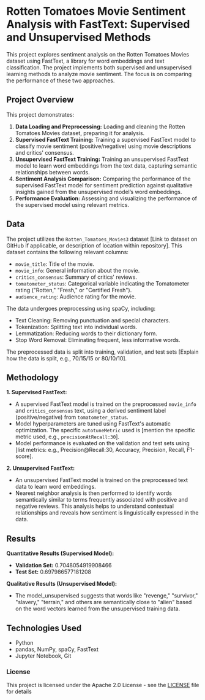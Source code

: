 
# Rotten Tomatoes Movie Sentiment Analysis with FastText: Supervised and Unsupervised Methods

This project explores sentiment analysis on the Rotten Tomatoes Movies dataset using FastText, a library for word embeddings and text classification. The project implements both supervised and unsupervised learning methods to analyze movie sentiment.  The focus is on comparing the performance of these two approaches.


## Project Overview
This project demonstrates:
1. **Data Loading and Preprocessing:** Loading and cleaning the Rotten Tomatoes Movies dataset, preparing it for analysis.
2. **Supervised FastText Training:** Training a supervised FastText model to classify movie sentiment (positive/negative) using movie descriptions and critics' consensus.
3. **Unsupervised FastText Training:** Training an unsupervised FastText model to learn word embeddings from the text data, capturing semantic relationships between words.
4. **Sentiment Analysis Comparison:**  Comparing the performance of the supervised FastText model for sentiment prediction against qualitative insights gained from the unsupervised model’s word embeddings.
5. **Performance Evaluation:**  Assessing and visualizing the performance of the supervised model using relevant metrics.

## Data
The project utilizes the `Rotten_Tomatoes_Movies3` dataset [Link to dataset on GitHub if applicable, or description of location within repository]. This dataset contains the following relevant columns:

* `movie_title`: Title of the movie.
* `movie_info`: General information about the movie.
* `critics_consensus`: Summary of critics' reviews.
* `tomatometer_status`: Categorical variable indicating the Tomatometer rating ("Rotten," "Fresh," or "Certified Fresh").
* `audience_rating`: Audience rating for the movie.

The data undergoes preprocessing using spaCy, including:

* Text Cleaning: Removing punctuation and special characters.
* Tokenization: Splitting text into individual words.
* Lemmatization: Reducing words to their dictionary form.
* Stop Word Removal: Eliminating frequent, less informative words.

The preprocessed data is split into training, validation, and test sets [Explain how the data is split, e.g., 70/15/15 or 80/10/10].

## Methodology
**1. Supervised FastText:**
* A supervised FastText model is trained on the preprocessed `movie_info` and `critics_consensus` text, using a derived sentiment label (positive/negative) from `tomatometer_status`.
* Model hyperparameters are tuned using FastText's automatic optimization.  The specific `autotuneMetric` used is [mention the specific metric used, e.g., `precisionAtRecall:30`].
* Model performance is evaluated on the validation and test sets using [list metrics: e.g., Precision@Recall:30, Accuracy, Precision, Recall, F1-score].

**2. Unsupervised FastText:**
* An unsupervised FastText model is trained on the preprocessed text data to learn word embeddings.
* Nearest neighbor analysis is then performed to identify words semantically similar to terms frequently associated with positive and negative reviews.  This analysis helps to understand contextual relationships and reveals how sentiment is linguistically expressed in the data.

## Results
**Quantitative Results (Supervised Model):**
* **Validation Set:**  0.7048054919908466
* **Test Set:** 0.697986577181208

**Qualitative Results (Unsupervised Model):**
* The model_unsupervised suggests that words like "revenge," "survivor," "slavery," "terrain," and others are semantically close to "alien" based on the word vectors learned from the unsupervised training data.

## Technologies Used
* Python
* pandas, NumPy, spaCy, FastText
* Jupyter Notebook, Git

### License
This project is licensed under the Apache 2.0 License - see the [LICENSE](LICENSE) file for details
